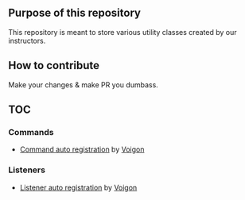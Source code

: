 ## Purpose of this repository
This repository is meant to store various utility classes created by our instructors.

## How to contribute
Make your changes & make PR you dumbass.

## TOC

### Commands
- [Command auto registration](https://github.com/codebasejavaacademy/code-donations/blob/main/src/main/java/net/voigon/CommandAutoRegistration.java) by [Voigon](https://github.com/liorsl)

### Listeners
- [Listener auto registration](https://github.com/codebasejavaacademy/code-donations/blob/main/src/main/java/net/voigon/ListenerAutoRegistration.java) by [Voigon](https://github.com/liorsl)
